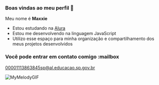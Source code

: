 ### Boas vindas ao meu perfil 🧁

Meu nome é **Maxxie**

- Estou estudando na [Alura](https://www.alura.com.br)
- Estou me desenvolvendo na linguagem JavaScript
- Utilizo esse espaço para minha organização e compartilhamento dos meus projetos desenvolvidos

### Você pode entrar em contato comigo :mailbox

00001113863845sp@al.educacao.sp.gov.br


![MyMelodyGIF](https://64.media.tumblr.com/4bfa2a7b7029238a0e66ef065537a231/2ab3bc66c490a228-11/s640x960/497b3a71dd34580b334760bbdfc00abe80d52f80.gif)

